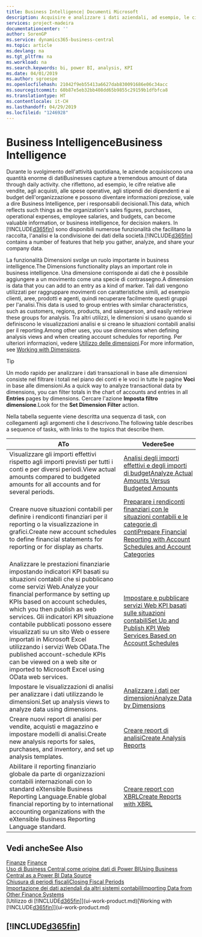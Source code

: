 ```yaml
---
title: Business Intelligence| Documenti Microsoft
description: Acquisire e analizzare i dati aziendali, ad esempio, le cifre relative alle vendite, agli acquisti, alle spese operative, agli stipendi dei dipendenti e ai budget che possono diventare informazioni preziose, vale a dire Business Intelligence, per prendere le decisioni.
services: project-madeira
documentationcenter: ''
author: SorenGP
ms.service: dynamics365-business-central
ms.topic: article
ms.devlang: na
ms.tgt_pltfrm: na
ms.workload: na
ms.search.keywords: bi, power BI, analysis, KPI
ms.date: 04/01/2019
ms.author: sgroespe
ms.openlocfilehash: 21042f9eb55413a6627dab830091686e06c34acc
ms.sourcegitcommit: 60b87e5eb32bb408dd65b9855c29159b1dfbfca8
ms.translationtype: HT
ms.contentlocale: it-CH
ms.lasthandoff: 04/29/2019
ms.locfileid: "1246928"
---
```

# <a name="business-intelligence"></a><span data-ttu-id="d0814-103">Business Intelligence</span><span class="sxs-lookup"><span data-stu-id="d0814-103">Business Intelligence</span></span>
<span data-ttu-id="d0814-104">Durante lo svolgimento dell'attività quotidiana, le aziende acquisiscono una quantità enorme di dati</span><span class="sxs-lookup"><span data-stu-id="d0814-104">Businesses capture a tremendous amount of data through daily activity.</span></span> <span data-ttu-id="d0814-105">che riflettono, ad esempio, le cifre relative alle vendite, agli acquisti, alle spese operative, agli stipendi dei dipendenti e ai budget dell'organizzazione e possono diventare informazioni preziose, vale a dire Business Intelligence, per i responsabili decisionali.</span><span class="sxs-lookup"><span data-stu-id="d0814-105">This data, which reflects such things as the organization's sales figures, purchases, operational expenses, employee salaries, and budgets, can become valuable information, or business intelligence, for decision makers.</span></span> <span data-ttu-id="d0814-106">In [!INCLUDE[d365fin](includes/d365fin_md.md)] sono disponibili numerose funzionalità che facilitano la raccolta, l'analisi e la condivisione dei dati della società.</span><span class="sxs-lookup"><span data-stu-id="d0814-106">[!INCLUDE[d365fin](includes/d365fin_md.md)] contains a number of features that help you gather, analyze, and share your company data.</span></span>

<span data-ttu-id="d0814-107">La funzionalità Dimensioni svolge un ruolo importante in business intelligence.</span><span class="sxs-lookup"><span data-stu-id="d0814-107">The Dimensions functionality plays an important role in business intelligence.</span></span> <span data-ttu-id="d0814-108">Una dimensione corrisponde ai dati che è possibile aggiungere a un movimento come una specie di contrassegno.</span><span class="sxs-lookup"><span data-stu-id="d0814-108">A dimension is data that you can add to an entry as a kind of marker.</span></span> <span data-ttu-id="d0814-109">Tali dati vengono utilizzati per raggruppare movimenti con caratteristiche simili, ad esempio clienti, aree, prodotti e agenti, quindi recuperare facilmente questi gruppi per l'analisi.</span><span class="sxs-lookup"><span data-stu-id="d0814-109">This data is used to group entries with similar characteristics, such as customers, regions, products, and salesperson, and easily retrieve these groups for analysis.</span></span> <span data-ttu-id="d0814-110">Tra altri utilizzi, le dimensioni si usano quando si definiscono le visualizzazioni analisi e si creano le situazioni contabili analisi per il reporting.</span><span class="sxs-lookup"><span data-stu-id="d0814-110">Among other uses, you use dimensions  when defining analysis views and when creating account schedules for reporting.</span></span> <span data-ttu-id="d0814-111">Per ulteriori informazioni, vedere [Utilizzo delle dimensioni](finance-dimensions.md).</span><span class="sxs-lookup"><span data-stu-id="d0814-111">For more information, see [Working with Dimensions](finance-dimensions.md).</span></span>

> [!TIP]
> <span data-ttu-id="d0814-112">Un modo rapido per analizzare i dati transazionali in base alle dimensioni consiste nel filtrare i totali nel piano dei conti e le voci in tutte le pagine **Voci** in base alle dimensioni.</span><span class="sxs-lookup"><span data-stu-id="d0814-112">As a quick way to analyze transactional data by dimensions, you can filter totals in the chart of accounts and entries in all **Entries** pages by dimensions.</span></span> <span data-ttu-id="d0814-113">Cercare l'azione **Imposta filtro dimensione**.</span><span class="sxs-lookup"><span data-stu-id="d0814-113">Look for the **Set Dimension Filter** action.</span></span>  

<span data-ttu-id="d0814-114">Nella tabella seguente viene descritta una sequenza di task, con collegamenti agli argomenti che li descrivono.</span><span class="sxs-lookup"><span data-stu-id="d0814-114">The following table describes a sequence of tasks, with links to the topics that describe them.</span></span>  

| <span data-ttu-id="d0814-115">A</span><span class="sxs-lookup"><span data-stu-id="d0814-115">To</span></span> | <span data-ttu-id="d0814-116">Vedere</span><span class="sxs-lookup"><span data-stu-id="d0814-116">See</span></span> |
| --- | --- |
|<span data-ttu-id="d0814-117">Visualizzare gli importi effettivi rispetto agli importi previsti per tutti i conti e per diversi periodi.</span><span class="sxs-lookup"><span data-stu-id="d0814-117">View actual amounts compared to budgeted amounts for all accounts and for several periods.</span></span>|[<span data-ttu-id="d0814-118">Analisi degli importi effettivi e degli importi di budget</span><span class="sxs-lookup"><span data-stu-id="d0814-118">Analyze Actual Amounts Versus Budgeted Amounts</span></span>](bi-how-analyze-actual-versus-budget.md)|
|<span data-ttu-id="d0814-119">Creare nuove situazioni contabili per definire i rendiconti finanziari per il reporting o la visualizzazione in grafici.</span><span class="sxs-lookup"><span data-stu-id="d0814-119">Create new account schedules to define financial statements for reporting or for display as charts.</span></span>|[<span data-ttu-id="d0814-120">Preparare i rendiconti finanziari con le situazioni contabili e le categorie di conti</span><span class="sxs-lookup"><span data-stu-id="d0814-120">Prepare Financial Reporting with Account Schedules and Account Categories</span></span>](bi-how-work-account-schedule.md)|
|<span data-ttu-id="d0814-121">Analizzare le prestazioni finanziarie impostando indicatori KPI basati su situazioni contabili che si pubblicano come servizi Web.</span><span class="sxs-lookup"><span data-stu-id="d0814-121">Analyze your financial performance by setting up KPIs based on account schedules, which you then publish as web services.</span></span> <span data-ttu-id="d0814-122">Gli indicatori KPI situazione contabile pubblicati possono essere visualizzati su un sito Web o essere importati in Microsoft Excel utilizzando i servizi Web OData.</span><span class="sxs-lookup"><span data-stu-id="d0814-122">The published account-schedule KPIs can be viewed on a web site or imported to Microsoft Excel using OData web services.</span></span>|[<span data-ttu-id="d0814-123">Impostare e pubblicare servizi Web KPI basati sulle situazioni contabili</span><span class="sxs-lookup"><span data-stu-id="d0814-123">Set Up and Publish KPI Web Services Based on Account Schedules</span></span>](bi-how-to-set-up-and-publish-kpi-web-services-based-on-account-schedules.md)|
|<span data-ttu-id="d0814-124">Impostare le visualizzazioni di analisi per analizzare i dati utilizzando le dimensioni.</span><span class="sxs-lookup"><span data-stu-id="d0814-124">Set up analysis views to analyze data using dimensions.</span></span>|[<span data-ttu-id="d0814-125">Analizzare i dati per dimensioni</span><span class="sxs-lookup"><span data-stu-id="d0814-125">Analyze Data by Dimensions</span></span>](bi-how-analyze-data-dimension.md)|
|<span data-ttu-id="d0814-126">Creare nuovi report di analisi per vendite, acquisti e magazzino e impostare modelli di analisi.</span><span class="sxs-lookup"><span data-stu-id="d0814-126">Create new analysis reports for sales, purchases, and inventory, and set up analysis templates.</span></span>|[<span data-ttu-id="d0814-127">Creare report di analisi</span><span class="sxs-lookup"><span data-stu-id="d0814-127">Create Analysis Reports</span></span>](bi-how-create-analysis-views-reports.md)|
|<span data-ttu-id="d0814-128">Abilitare il reporting finanziario globale da parte di organizzazioni contabili internazionali con lo standard eXtensible Business Reporting Language.</span><span class="sxs-lookup"><span data-stu-id="d0814-128">Enable global financial reporting by to international accounting organizations with the eXtensible Business Reporting Language standard.</span></span>|[<span data-ttu-id="d0814-129">Creare report con XBRL</span><span class="sxs-lookup"><span data-stu-id="d0814-129">Create Reports with XBRL</span></span>](bi-create-reports-with-xbrl.md)|

## <a name="see-also"></a><span data-ttu-id="d0814-130">Vedi anche</span><span class="sxs-lookup"><span data-stu-id="d0814-130">See Also</span></span>
<span data-ttu-id="d0814-131">[Finanze](finance.md)  </span><span class="sxs-lookup"><span data-stu-id="d0814-131">[Finance](finance.md)  </span></span>  
[<span data-ttu-id="d0814-132">Uso di Business Central come origine dati di Power BI</span><span class="sxs-lookup"><span data-stu-id="d0814-132">Using Business Central as a Power BI Data Source</span></span>](across-how-use-financials-data-source-powerbi.md)  
[<span data-ttu-id="d0814-133">Chiusura di periodi fiscali</span><span class="sxs-lookup"><span data-stu-id="d0814-133">Closing Fiscal Periods</span></span>](year-close-years-periods.md)  
[<span data-ttu-id="d0814-134">Importazione dei dati aziendali da altri sistemi contabili</span><span class="sxs-lookup"><span data-stu-id="d0814-134">Importing Data from Other Finance Systems</span></span>](across-import-data-configuration-packages.md)  
<span data-ttu-id="d0814-135">[Utilizzo di [!INCLUDE[d365fin](includes/d365fin_md.md)]](ui-work-product.md)</span><span class="sxs-lookup"><span data-stu-id="d0814-135">[Working with [!INCLUDE[d365fin](includes/d365fin_md.md)]](ui-work-product.md)</span></span>

## [!INCLUDE[d365fin](includes/free_trial_md.md)]  
